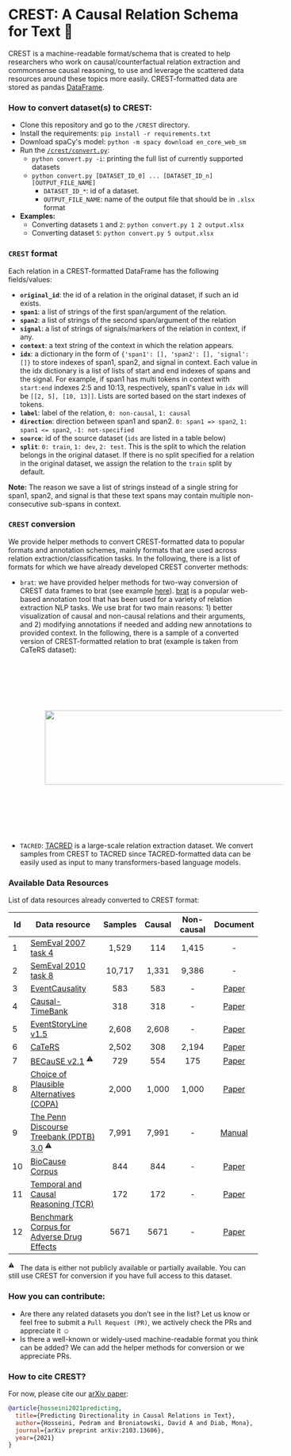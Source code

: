 # CREST: A Causal Relation Schema for Text :rocket:

CREST is a machine-readable format/schema that is created to help researchers who work on causal/counterfactual relation extraction and commonsense causal reasoning, to use and leverage the scattered data resources around these topics more easily. CREST-formatted data are stored as pandas [DataFrame](https://pandas.pydata.org/pandas-docs/stable/reference/api/pandas.DataFrame.html).

### How to convert dataset(s) to CREST:
* Clone this repository and go to the `/CREST` directory.
* Install the requirements: `pip install -r requirements.txt`
* Download spaCy's model: `python -m spacy download en_core_web_sm`
* Run the [`/crest/convert.py`](https://github.com/phosseini/CREST/blob/master/crest/convert.py):
     * `python convert.py -i`: printing the full list of currently supported datasets
     * `python convert.py [DATASET_ID_0] ... [DATASET_ID_n] [OUTPUT_FILE_NAME]`
          * `DATASET_ID_*`: id of a dataset.
          * `OUTPUT_FILE_NAME`: name of the output file that should be in `.xlsx` format
 * **Examples:**
     * Converting datasets `1` and `2`: `python convert.py 1 2 output.xlsx`
     * Converting dataset `5`: `python convert.py 5 output.xlsx`

### `CREST` format
Each relation in a CREST-formatted DataFrame has the following fields/values:
* **`original_id`**: the id of a relation in the original dataset, if such an id exists.
* **`span1`**: a list of strings of the first span/argument of the relation.
* **`span2`**: a list of strings of the second span/argument of the relation
* **`signal`**: a list of strings of signals/markers of the relation in context, if any.
* **`context`**: a text string of the context in which the relation appears.
* **`idx`**: a dictionary in the form of `{'span1': [], 'span2': [], 'signal': []}` to store indexes of span1, span2, and signal in context. Each value in the idx dictionary is a list of lists of start and end indexes of spans and the signal. For example, if span1 has multi tokens in context with `start:end` indexes 2:5 and 10:13, respectively, span1's value in `idx` will be `[[2, 5], [10, 13]]`. Lists are sorted based on the start indexes of tokens.
* **`label`**: label of the relation, `0: non-causal`, `1: causal`
* **`direction`**: direction between span1 and span2. `0: span1 => span2`, `1: span1 <= span2`, `-1: not-specified`
* **`source`**: id of the source dataset (`ids` are listed in a table below)
* **`split`**: `0: train`, `1: dev`, `2: test`. This is the split to which the relation belongs in the original dataset. If there is no split specified for a relation in the original dataset, we assign the relation to the `train` split by default.

**Note:** The reason we save a list of strings instead of a single string for span1, span2, and signal is that these text spans may contain multiple non-consecutive sub-spans in context.


### `CREST` conversion
We provide helper methods to convert CREST-formatted data to popular formats and annotation schemes, mainly formats that are used across relation extraction/classification tasks. In the following, there is a list of formats for which we have already developed CREST converter methods:
* `brat`: we have provided helper methods for two-way conversion of CREST data frames to brat (see example [here](https://github.com/phosseini/CREST/blob/master/notebooks/crest_brat.ipynb)). [brat](https://brat.nlplab.org/) is a popular web-based annotation tool that has been used for a variety of relation extraction NLP tasks. We use brat for two main reasons: 1) better visualization of causal and non-causal relations and their arguments, and 2) modifying annotations if needed and adding new annotations to provided context. In the following, there is a sample of a converted version of CREST-formatted relation to brat (example is taken from CaTeRS dataset):
           <p align="center">
           <img src='data/crest_brat_example.png' width='700' height='150' style="vertical-align:middle;margin:100px 50px">
           </p>
* `TACRED`: [TACRED](https://nlp.stanford.edu/projects/tacred/) is a large-scale relation extraction dataset. We convert samples from CREST to TACRED since TACRED-formatted data can be easily used as input to many transformers-based language models.

### Available Data Resources
List of data resources already converted to CREST format:

| Id | Data resource  | Samples | Causal | Non-causal | Document |
| -- | -------------- | :----------: | :---------: | :-----------: | :-----------: |
| 1 | [SemEval 2007 task 4](https://www.aclweb.org/anthology/S07-1003/) | 1,529 | 114 | 1,415 | - |
| 2 | [SemEval 2010 task 8](https://www.aclweb.org/anthology/S10-1006/) | 10,717 | 1,331 | 9,386 | - | 
| 3 | [EventCausality](https://cogcomp.seas.upenn.edu/page/resource_view/27) | 583 | 583 | - | [Paper](https://aclanthology.org/D11-1027/) |
| 4 | [Causal-TimeBank](https://hlt-nlp.fbk.eu/technologies/causal-timebank) | 318 | 318 | - | [Paper](https://aclanthology.org/W14-0702/) |
| 5 | [EventStoryLine v1.5](https://github.com/tommasoc80/EventStoryLine) | 2,608 | 2,608 | - | [Paper](https://aclanthology.org/W17-2711/) |
| 6 | [CaTeRS](https://www.cs.rochester.edu/nlp/rocstories/CaTeRS/) | 2,502 | 308 | 2,194 | [Paper](https://www.usna.edu/Users/cs/nchamber/pubs/naacl2016-caters.pdf) |
| 7 | [BECauSE v2.1](https://github.com/duncanka/BECAUSE) <sup>:warning:</sup> | 729 | 554 | 175 | [Paper](https://aclanthology.org/W17-0812/) |
| 8 | [Choice of Plausible Alternatives (COPA)](https://www.cs.york.ac.uk/semeval-2012/task7/index.php%3Fid=data.html) | 2,000 | 1,000 | 1,000 | [Paper](https://people.ict.usc.edu/~gordon/publications/AAAI-SPRING11A.PDF) |
| 9 | [The Penn Discourse Treebank (PDTB) 3.0](https://catalog.ldc.upenn.edu/LDC2019T05) <sup>:warning:</sup> | 7,991 | 7,991 | - | [Manual](https://catalog.ldc.upenn.edu/docs/LDC2019T05/PDTB3-Annotation-Manual.pdf) |
| 10 | [BioCause Corpus](http://www.nactem.ac.uk/biocause/) | 844 | 844 | - | [Paper](https://bmcbioinformatics.biomedcentral.com/articles/10.1186/1471-2105-14-2) |
| 11 | [Temporal and Causal Reasoning (TCR)](https://cogcomp.seas.upenn.edu/page/resource_view/118) | 172 | 172 | - | [Paper](https://aclanthology.org/P18-1212/) |
| 12 | [Benchmark Corpus for Adverse Drug Effects](https://sites.google.com/site/adecorpus/) | 5671 | 5671 | - | [Paper](https://www.sciencedirect.com/science/article/pii/S1532046412000615) |

<sup>:warning:</sup> &nbsp; The data is either not publicly available or partially available. You can still use CREST for conversion if you have full access to this dataset.

### How you can contribute:
* Are there any related datasets you don’t see in the list? Let us know or feel free to submit a `Pull Request (PR)`, we actively check the PRs and appreciate it :relaxed:
* Is there a well-known or widely-used machine-readable format you think can be added? We can add the helper methods for conversion or we appreciate PRs.

### How to cite CREST?
For now, please cite our [arXiv paper](https://arxiv.org/abs/2103.13606):
```bibtex
@article{hosseini2021predicting,
  title={Predicting Directionality in Causal Relations in Text},
  author={Hosseini, Pedram and Broniatowski, David A and Diab, Mona},
  journal={arXiv preprint arXiv:2103.13606},
  year={2021}
}
```
